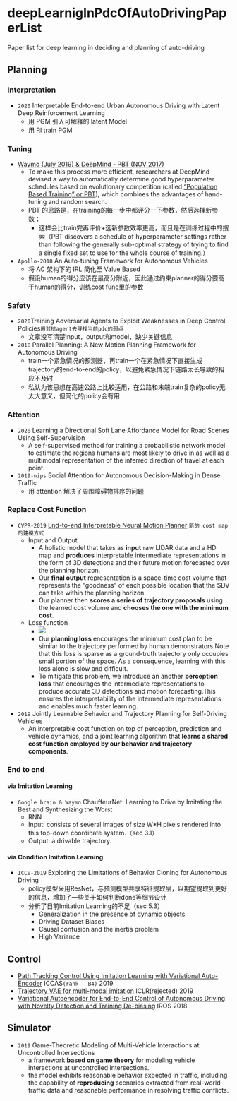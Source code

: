 # deepLearnigInPdcOfAutoDrivingPaperList
Paper list for deep learning in deciding and planning of auto-driving

## Planning

### Interpretation
- `2020` Interpretable End-to-end Urban Autonomous Driving with Latent Deep Reinforcement Learning
  - 用 PGM 引入可解释的 latent Model
  - 用 Rl train PGM

### Tuning
- [Waymo (July 2019) & DeepMind - PBT (NOV 2017)](https://blog.waymo.com/2019/08/how-evolutionary-selection-can-train.html)
  - To make this process more efficient, researchers at DeepMind devised a way to automatically determine good hyperparameter schedules based on evolutionary competition (called [“Population Based Training” or PBT](https://deepmind.com/blog/article/population-based-training-neural-networks])), which combines the advantages of hand-tuning and random search.
  - PBT 的思路是，在training的每一步中都评分一下参数，然后选择新参数；
    - 这样会比train完再评价+选新参数效率更高，而且是在训练过程中的搜索（PBT discovers a schedule of hyperparameter settings rather than following the generally sub-optimal strategy of trying to find a single fixed set to use for the whole course of training.）
- `Apollo-2018` An Auto-tuning Framework for Autonomous Vehicles
  - 将 AC 架构下的 IRL 简化至 Value Based
  - 假设human的得分应该在最高分附近，因此通过约束planner的得分要高于human的得分，训练cost func里的参数

### Safety 
- `2020`Training Adversarial Agents to Exploit Weaknesses in Deep Control Policies`用对抗agent去寻找当前pdc的弱点`
  - 文章没写清楚input，output和model，缺少关键信息
- `2018` Parallel Planning: A New Motion Planning Framework for Autonomous Driving
  - train一个紧急情况的预测器，再train一个在紧急情况下直接生成trajectory的end-to-end的policy，以避免紧急情况下链路太长导致的相应不及时
  - 私认为该思想在高速公路上比较适用，在公路和末端train复杂的policy无太大意义，但简化的policy会有用
  
### Attention
- `2020` Learning a Directional Soft Lane Affordance Model for Road Scenes Using Self-Supervision
  - A self-supervised method for training a probabilistic network model to estimate the regions humans are most likely to drive in as well as a multimodal representation of the inferred direction of travel at each point.
- `2019-nips` Social Attention for Autonomous Decision-Making in Dense Traffic
    - 用 attention 解决了周围障碍物排序的问题
  
### Replace Cost Function
- `CVPR-2019` [End-to-end Interpretable Neural Motion Planner](http://www.cs.toronto.edu/~wenjie/papers/cvpr19/nmp.pdf)
`新的 cost map 的建模方式`
  - Input and Output
    - A holistic model that takes as **input** raw LIDAR data and a HD map and **produces** interpretable intermediate representations in the form of 3D detections and their future motion forecasted over the planning horizon. 
    - Our **final output** representation is a space-time cost volume that represents the “goodness” of each possible location that the SDV can take within the planning horizon. 
    - Our planner then **scores a series of trajectory proposals** using the learned cost volume and **chooses the one with the minimum cost**.
   - Loss function
     - <img src="https://render.githubusercontent.com/render/math?math=L=L_{perception}%2B\beta*L_{planning}">
     - Our **planning loss** encourages the minimum cost plan to be similar to the trajectory performed by human demonstrators.Note that this loss is sparse as a ground-truth trajectory only occupies small portion of the space. As a consequence, learning with this loss alone is slow and difficult.
     - To mitigate this problem, we introduce an another **perception loss** that encourages the intermediate representations
   to produce accurate 3D detections and motion forecasting.This ensures the interpretability of the intermediate representations and enables much faster learning.
- `2019` Jointly Learnable Behavior and Trajectory Planning for Self-Driving Vehicles
  - An interpretable cost function on top of perception, prediction and vehicle dynamics, and a joint learning algorithm that **learns a shared cost function employed by our behavior and trajectory components**.

### End to end
#### via Imitation Learning
- `Google brain & Waymo` ChauffeurNet: Learning to Drive by Imitating the Best and Synthesizing the Worst
  - RNN
  - Input: consists of several images of size W*H pixels rendered into this top-down coordinate system.（sec 3.1）
  - Output: a drivable trajectory.
#### via Condition Imitation Learning
  - `ICCV-2019` Exploring the Limitations of Behavior Cloning for Autonomous Driving
    - policy模型采用ResNet，与预测模型共享特征提取层，以期望提取到更好的信息，增加了一些关于如何判断done等细节设计
    - 分析了目前Imitation Learning的不足（sec 5.3）
      - Generalization in the presence of dynamic objects
      - Driving Dataset Biases
      - Causal confusion and the inertia problem
      - High Variance
      

## Control
- [Path Tracking Control Using Imitation Learning with Variational Auto-Encoder](https://ieeexplore.ieee.org/document/8971711) ICCAS`(rank - B4)` 2019
- [Trajectory VAE for multi-modal imitation](https://openreview.net/forum?id=Byx1VnR9K7) ICLR(rejected) 2019
- [Variational Autoencoder for End-to-End Control of Autonomous Driving with Novelty Detection and Training De-biasing](https://people.csail.mit.edu/rosman/papers/iros-2018-variational.pdf) IROS 2018

## Simulator
- `2019` Game-Theoretic Modeling of Multi-Vehicle Interactions at Uncontrolled Intersections
  - a framework **based on game theory** for modeling vehicle interactions at uncontrolled intersections.
  - the model exhibits reasonable behavior expected in traffic, including the capability of **reproducing** scenarios extracted from real-world traffic data and reasonable performance in resolving traffic conflicts.
